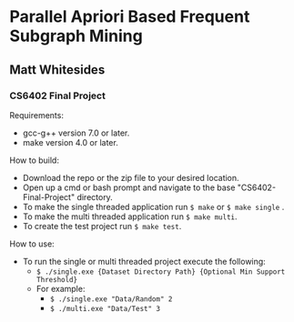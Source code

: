 # Parallel Apriori Based Frequent Subgraph Mining
## Matt Whitesides
### CS6402 Final Project

Requirements:
- gcc-g++ version 7.0 or later.
- make version 4.0 or later.

How to build:
- Download the repo or the zip file to your desired location.
- Open up a cmd or bash prompt and navigate to the base "CS6402-Final-Project" directory.
- To make the single threaded application run `$ make` or `$ make single` .
- To make the multi threaded application run `$ make multi`.
- To create the test project run `$ make test`.

How to use:
- To run the single or multi threaded project execute the following:
    - `$ ./single.exe {Dataset Directory Path} {Optional Min Support Threshold}`
    - For example:
        - `$ ./single.exe "Data/Random" 2`
        - `$ ./multi.exe "Data/Test" 3`